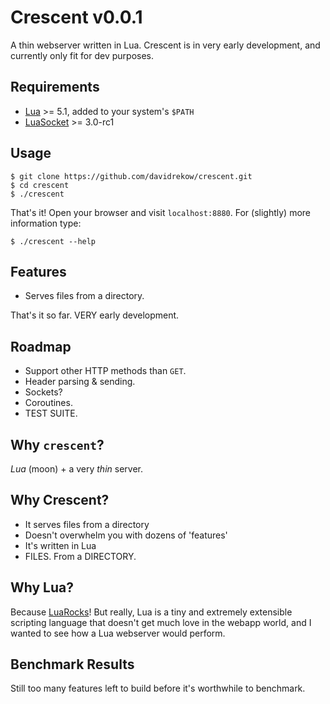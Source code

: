 Crescent v0.0.1
===============
A thin webserver written in Lua. Crescent is in very early development, and currently only fit for dev purposes.

Requirements
------------
 - [Lua](http://www.lua.org) >= 5.1, added to your system's `$PATH`
 - [LuaSocket](https://github.com/diegonehab/luasocket) >= 3.0-rc1

Usage
-----
    $ git clone https://github.com/davidrekow/crescent.git
    $ cd crescent
    $ ./crescent

That's it! Open your browser and visit `localhost:8880`.
For (slightly) more information type:

    $ ./crescent --help

Features
--------
- Serves files from a directory.

That's it so far. VERY early development.

Roadmap
-------
 - Support other HTTP methods than `GET`.
 - Header parsing & sending.
 - Sockets?
 - Coroutines.
 - TEST SUITE.

Why `crescent`?
---------------
*Lua* (moon) + a very *thin* server.

Why Crescent?
-------------
 - It serves files from a directory
 - Doesn't overwhelm you with dozens of 'features'
 - It's written in Lua
 - FILES. From a DIRECTORY.

Why Lua?
--------
Because [LuaRocks](http://luarocks.org)! But really, Lua is a tiny and extremely extensible scripting language that doesn't get much love in the webapp world, and I wanted to see how a Lua webserver would perform.

Benchmark Results
-----------------
Still too many features left to build before it's worthwhile to benchmark.